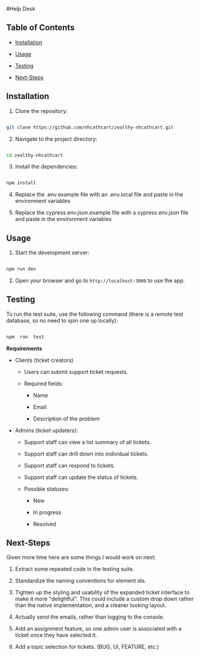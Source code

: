 #Help Desk

## Table of Contents

- [Installation](#installation)

- [Usage](#usage)

- [Testing](#testing)

- [Next-Steps](#next-steps)

## Installation

1. Clone the repository:

```bash

git clone https://github.com/nhcathcart/zealthy-nhcathcart.git

```

2. Navigate to the project directory:

```bash

cd zealthy-nhcathcart

```

3. Install the dependencies:

```bash

npm install

```

4. Replace the .env.example file with an .env.local file and paste in the environment variables

5. Replace the cypress.env.json.example file with a cypress.env.json file and paste in the environment variables

## Usage

1. Start the development server:

```bash

npm run dev

```

2. Open your browser and go to `http://localhost:3000` to use the app.

## Testing

To run the test suite, use the following command (there is a remote test database, so no need to spin one up locally):

```bash

npm  run  test

```

**Requirements**

- Clients (ticket creators)

  - Users can submit support ticket requests.

  - Required fields:

    - Name

    - Email

    - Description of the problem

- Admins (ticket updaters):

  - Support staff can view a list summary of all tickets.

  - Support staff can drill down into individual tickets.

  - Support staff can respond to tickets.

  - Support staff can update the status of tickets.

  - Possible statuses:

    - New

    - In progress

    - Resolved

## Next-Steps

Given more time here are some things I would work on next:

1. Extract some repeated code in the testing suite.

2. Standardize the naming conventions for element ids.

3. Tighten up the styling and usability of the expanded ticket interface to make it more "delightful". This could include a custom drop down rather than the native implementation, and a cleaner looking layout.

4. Actually send the emails, rather than logging to the console.

5. Add an assignment feature, so one admin user is associated with a ticket once they have selected it.

6. Add a topic selection for tickets. (BUG, UI, FEATURE, etc.)
